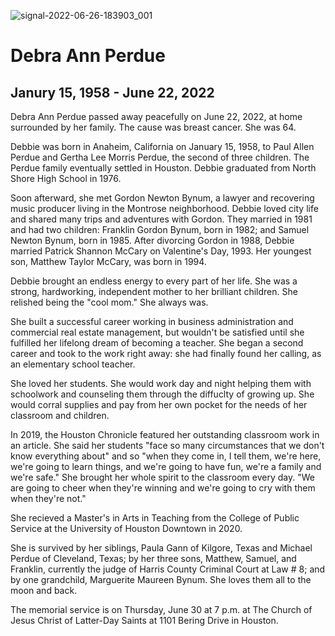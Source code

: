 ![signal-2022-06-26-183903_001](https://user-images.githubusercontent.com/8341207/175839353-a9d18dd0-6799-44ea-ad47-82dbd9bb2824.jpeg)

# Debra Ann Perdue
## Janury 15, 1958 - June 22, 2022

Debra Ann Perdue passed away peacefully on June 22, 2022, at home surrounded by her family. The cause was breast cancer. She was 64.

Debbie was born in Anaheim, California on January 15, 1958, to Paul Allen Perdue and Gertha Lee Morris Perdue, the second of three children. The Perdue family eventually settled in Houston. Debbie graduated from North Shore High School in 1976.

Soon afterward, she met Gordon Newton Bynum, a lawyer and recovering music producer living in the Montrose neighborhood. Debbie loved city life and shared many trips and adventures with Gordon. They married in 1981 and had two children: Franklin Gordon Bynum, born in 1982; and Samuel Newton Bynum, born in 1985. After divorcing Gordon in 1988, Debbie married Patrick Shannon McCary on Valentine's Day, 1993. Her youngest son, Matthew Taylor McCary, was born in 1994.

Debbie brought an endless energy to every part of her life. She was a strong, hardworking, independent mother to her brilliant children. She relished being the "cool mom." She always was.

She built a successful career working in business administration and commercial real estate management, but wouldn't be satisfied until she fulfilled her lifelong dream of becoming a teacher. She began a second career and took to the work right away: she had finally found her calling, as an elementary school teacher.

She loved her students. She would work day and night helping them with schoolwork and counseling them through the diffuclty of growing up. She would corral supplies and pay from her own pocket for the needs of her classroom and children.

In 2019, the Houston Chronicle featured her outstanding classroom work in an article. She said her students "face so many circumstances that we don't know everything about" and so "when they come in, I tell them, we're here, we're going to learn things, and we're going to have fun, we're a family and we're safe." She brought her whole spirit to the classroom every day. "We are going to cheer when they're winning and we're going to cry with them when they're not."

She recieved a Master's in Arts in Teaching from the College of Public Service at the University of Houston Downtown in 2020.

She is survived by her siblings, Paula Gann of Kilgore, Texas and Michael Perdue of Cleveland, Texas; by her three sons, Matthew, Samuel, and Franklin, currently the judge of Harris County Criminal Court at Law # 8; and by one grandchild, Marguerite Maureen Bynum. She loves them all to the moon and back.

The memorial service is on Thursday, June 30 at 7 p.m. at The Church of Jesus Christ of Latter-Day Saints at 1101 Bering Drive in Houston.

